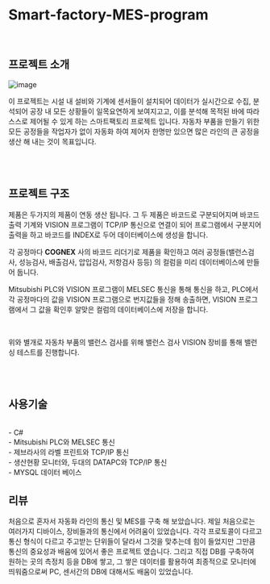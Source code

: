 # Smart-factory-MES-program


<br/>

## 프로젝트 소개

![image](https://user-images.githubusercontent.com/57824945/236276192-f89f9061-f41e-4dbf-b845-72a2d8b9a64c.png)

 이 프로젝트는 시설 내 설비와 기계에 센서들이 설치되어 데이터가 실시간으로 수집, 분석되어 공장 내 모든 상황들이 일목요연하게 보여지고고, 이를 분석해 목적된 바에 따라 스스로 제어될 수 있게 하는 스마트팩토리 프로젝트 입니다.
자동차 부품을 만들기 위한 모든 공정들을 작업자가 없이 자동화 하여 제어자 한명만 있으면 많은 라인의 큰 공정을 생산 해 내는 것이 목표입니다.

<br/>

<br/>

## 프로젝트 구조

제품은 두가지의 제품이 연동 생산 됩니다. 그 두 제품은 바코드로 구분되어지며 바코드 출력 기계와 VISION 프로그램이 TCP/IP 통신으로 연결이 되어
프로그램에서 구분지어 출력을 하고 바코드를 INDEX로 두어 데이터베이스에 생성을 합니다.

각 공정마다 **COGNEX** 사의 바코드 리더기로 제품을 확인하고 여러 공정들(밸런스검사, 성능검사, 배출검사, 압입검사, 저항검사 등등) 의 컬럼을 미리 데이터베이스에
만들어 둡니다.

Mitsubishi PLC와 VISION 프로그램이 MELSEC 통신을 통해 통신을 하고, PLC에서 각 공정마다의 값을 VISION 프로그램으로 번지값들을 정해 송출하면, VISION 프로그램에서
그 값을 확인후 알맞은 컬럼의 데이터베이스에 저장을 합니다.

<br/>

위와 별개로 자동차 부품의 밸런스 검사를 위해 밸런스 검사 VISION 장비를 통해 밸런싱 테스트를 진행합니다.

<br/>



<br/>


## 사용기술

<br/>
- C#
  <br/>
- Mitsubishi PLC와 MELSEC 통신
  <br/>
- 제브라사의 라벨 프린트와 TCP/IP 통신
  <br/>
- 생산현황 모니터와, 두대의 DATAPC와 TCP/IP 통신
  <br/>
- MYSQL 데이터 베이스


  <br/>


## 리뷰

처음으로 혼자서 자동화 라인의 통신 및 MES를 구축 해 보았습니다.
제일 처음으로는 여러가지 디바이스, 장비들과의 통신에서 어려움이 있었습니다.
각각 프로토콜이 다르고 통신 형식이 다르고 주고받는 단위들이 달라서 그것을 맞추는데 힘이 들었지만 그만큼 통신의 중요성과
배움에 있어서 좋은 프로젝트 였습니다.
그리고 직접 DB를 구축하여 원하는 곳의 측정치 등을 DB에 쌓고, 그 쌓은 데이터를 활용하여 최종적으로 모니터에 띄워줌으로써 PC, 센서간의 DB에 대해서도
배움이 있었습니다.
